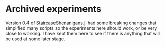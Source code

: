 # Archived experiments

Version 0.4 of [StaircaseShenanigans.jl](https://github.com/jbisits/StaircaseShenanigans.jl) had some breaking changes that simplified many scripts
so the experiments here should work, or be very close to working.
I have kept them here to see if there is anything that will be used at some later stage.
